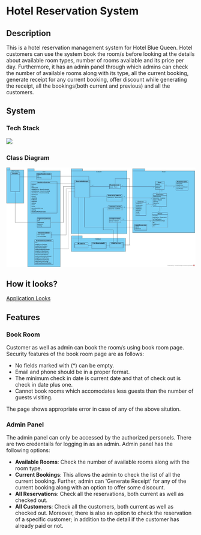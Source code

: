 # Hotel Reservation System

## Description

This is a hotel reservation management system for Hotel Blue Queen. Hotel customers can use the system book the room/s before looking at the details about available room types, number of rooms available and its price per day. Furthermore, it has an admin panel through which admins can check the number of available rooms along with its type, all the current booking, generate receipt for any current booking, offer discount while generating the receipt, all the bookings(both current and previous) and all the customers.

## System

### Tech Stack

<img src="https://skillicons.dev/icons?i=java,sqlite" />

### Class Diagram

<img src="./ClassDiagram.jpg" alt="Class Diagram" />

## How it looks?

<a href="https://github.com/busycaesar/Hotel_Reservation_System/blob/Master/ApplicationLooks.md">Application Looks</a>

## Features

### Book Room

Customer as well as admin can book the room/s using book room page. Security features of the book room page are as follows:

- No fields marked with (*) can be empty.
- Email and phone should be in a proper format.
- The minimum check in date is current date and that of check out is check in date plus one.
- Cannot book rooms which accomodates less guests than the number of guests visiting.

The page shows appropriate error in case of any of the above sitution.

### Admin Panel

The admin panel can only be accessed by the authorized personels. There are two credentails for logging in as an admin. Admin panel has the following options:

- **Available Rooms**: Check the number of available rooms along with the room type.
- **Current Bookings**: This allows the admin to check the list of all the current booking. Further, admin can 'Generate Receipt' for any of the current booking along with an option to offer some discount.
- **All Reservations**: Check all the reservations, both current as well as checked out.
- **All Customers**: Check all the customers, both current as well as checked out. Moreover, there is also an option to check the reservation of a specific customer; in addition to the detail if the customer has already paid or not.
